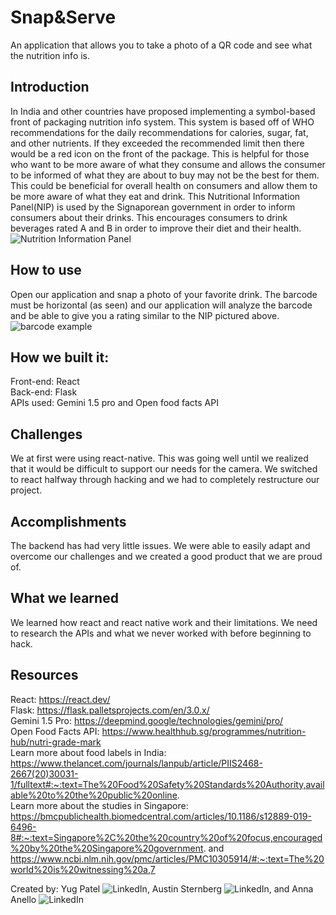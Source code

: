 # Snap&Serve
An application that allows you to take a photo of a QR code and see what the nutrition info is.

## Introduction
In India and other countries have proposed implementing a symbol-based front of packaging nutrition info system. This system is based off of WHO recommendations for the daily recommendations for calories, sugar, fat, and other nutrients. If they exceeded the recommended limit then there would be a red icon on the front of the package. This is helpful for those who want to be more aware of what they consume and allows the consumer to be informed of what they are about to buy may not be the best for them. This could be beneficial for overall health on consumers and allow them to be more aware of what they eat and drink. This Nutritional Information Panel(NIP) is used by the Signaporean government in order to inform consumers about their drinks. This encourages consumers to drink beverages rated A and B in order to improve their diet and their health. ![Nutrition Information Panel](https://ch-api.healthhub.sg/api/public/content/6665167aada64c049efa5a591972deee?v=dfcc39d2)

## How to use
Open our application and snap a photo of your favorite drink. The barcode must be horizontal (as seen) and our application will analyze the barcode and be able to give you a rating similar to the NIP pictured above. ![barcode example](https://m.media-amazon.com/images/I/51Dpkw64v4L.jpg)

## How we built it:
Front-end: React <br>
Back-end: Flask <br>
APIs used: Gemini 1.5 pro and Open food facts API

## Challenges
We at first were using react-native. This was going well until we realized that it would be difficult to support our needs for the camera. We switched to react halfway through hacking and we had to completely restructure our project. 

## Accomplishments
The backend has had very little issues. We were able to easily adapt and overcome our challenges and we created a good product that we are proud of. 

## What we learned
We learned how react and react native work and their limitations. We need to research the APIs and what we never worked with before beginning to hack. 

## Resources
React: https://react.dev/ <br>
Flask: https://flask.palletsprojects.com/en/3.0.x/ <br>
Gemini 1.5 Pro: https://deepmind.google/technologies/gemini/pro/ <br>
Open Food Facts API: https://www.healthhub.sg/programmes/nutrition-hub/nutri-grade-mark <br>
Learn more about food labels in India: https://www.thelancet.com/journals/lanpub/article/PIIS2468-2667(20)30031-1/fulltext#:~:text=The%20Food%20Safety%20Standards%20Authority,available%20to%20the%20public%20online. <br>
Learn more about the studies in Singapore: https://bmcpublichealth.biomedcentral.com/articles/10.1186/s12889-019-6496-8#:~:text=Singapore%2C%20the%20country%20of%20focus,encouraged%20by%20the%20Singapore%20government. and https://www.ncbi.nlm.nih.gov/pmc/articles/PMC10305914/#:~:text=The%20world%20is%20witnessing%20a,7

Created by: Yug Patel ![LinkedIn](https://www.linkedin.com/in/yugpatel8767/), Austin Sternberg ![LinkedIn](https://www.linkedin.com/in/austin-sternberg-765620218/), and Anna Anello ![LinkedIn](https://www.linkedin.com/in/anna-anello-0ba40526a/)
